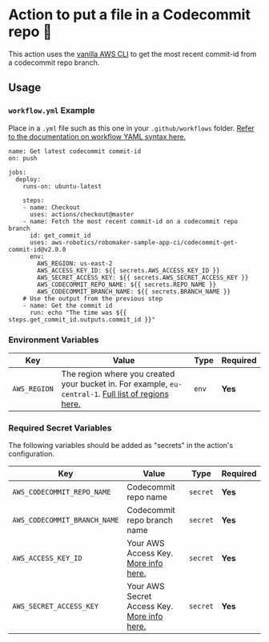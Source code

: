 # Action to put a file in a Codecommit repo 🔄

This action uses the [vanilla AWS CLI](https://docs.aws.amazon.com/cli/index.html) to get the most recent commit-id from a codecommit repo branch.


## Usage

### `workflow.yml` Example

Place in a `.yml` file such as this one in your `.github/workflows` folder. [Refer to the documentation on workflow YAML syntax here.](https://help.github.com/en/articles/workflow-syntax-for-github-actions)

```
name: Get latest codecommit commit-id
on: push

jobs:
  deploy:
    runs-on: ubuntu-latest

    steps:
    - name: Checkout
      uses: actions/checkout@master
    - name: Fetch the most recent commit-id on a codecommit repo branch
      id: get_commit_id
      uses: aws-robotics/robomaker-sample-app-ci/codecommit-get-commit-id@v2.0.0
      env:
        AWS_REGION: us-east-2
        AWS_ACCESS_KEY_ID: ${{ secrets.AWS_ACCESS_KEY_ID }}
        AWS_SECRET_ACCESS_KEY: ${{ secrets.AWS_SECRET_ACCESS_KEY }}
        AWS_CODECOMMIT_REPO_NAME: ${{ secrets.REPO_NAME }}
        AWS_CODECOMMIT_BRANCH_NAME: ${{ secrets.BRANCH_NAME }}
    # Use the output from the previous step
    - name: Get the commit id
      run: echo "The time was ${{ steps.get_commit_id.outputs.commit_id }}"
```


### Environment Variables

| Key | Value | Type | Required |
| ------------- | ------------- | ------------- | ------------- |
| `AWS_REGION` | The region where you created your bucket in. For example, `eu-central-1`. [Full list of regions here.](https://docs.aws.amazon.com/AWSEC2/latest/UserGuide/using-regions-availability-zones.html#concepts-available-regions) | `env` | **Yes** |



### Required Secret Variables

The following variables should be added as "secrets" in the action's configuration.

| Key | Value | Type | Required |
| ------------- | ------------- | ------------- | ------------- |
| `AWS_CODECOMMIT_REPO_NAME` | Codecommit repo name | `secret` | **Yes** |
| `AWS_CODECOMMIT_BRANCH_NAME` | Codecommit repo branch name |`secret` | **Yes** |
| `AWS_ACCESS_KEY_ID` | Your AWS Access Key. [More info here.](https://docs.aws.amazon.com/general/latest/gr/managing-aws-access-keys.html) | `secret` | **Yes** |
| `AWS_SECRET_ACCESS_KEY` | Your AWS Secret Access Key. [More info here.](https://docs.aws.amazon.com/general/latest/gr/managing-aws-access-keys.html) | `secret` | **Yes** |
